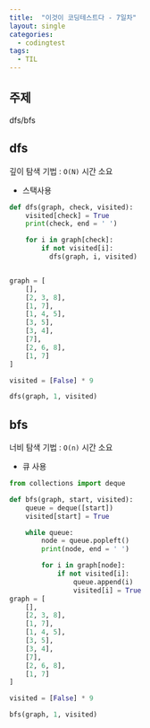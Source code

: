 ```yaml
---
title:  "이것이 코딩테스트다 - 7일차"
layout: single
categories:
  - codingtest
tags:
  - TIL
---
```


## 주제
dfs/bfs


## dfs
깊이 탐색 기법 : `O(N)` 시간 소요

- 스택사용

```python
def dfs(graph, check, visited):
    visited[check] = True
    print(check, end = ' ')

    for i in graph[check]:
        if not visited[i]:
          dfs(graph, i, visited)


graph = [
    [],
    [2, 3, 8],
    [1, 7],
    [1, 4, 5],
    [3, 5],
    [3, 4],
    [7],
    [2, 6, 8],
    [1, 7]
]

visited = [False] * 9

dfs(graph, 1, visited)
```


## bfs
너비 탐색 기법 : `O(n)` 시간 소요

- 큐 사용

```python
from collections import deque

def bfs(graph, start, visited):
    queue = deque([start])
    visited[start] = True

    while queue:
        node = queue.popleft()
        print(node, end = ' ')

        for i in graph[node]:
            if not visited[i]:
                queue.append(i)
                visited[i] = True
graph = [
    [],
    [2, 3, 8],
    [1, 7],
    [1, 4, 5],
    [3, 5],
    [3, 4],
    [7],
    [2, 6, 8],
    [1, 7]
]

visited = [False] * 9

bfs(graph, 1, visited)
```







































